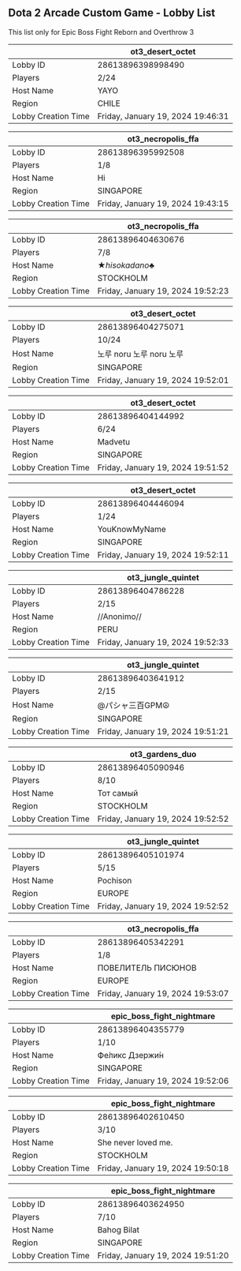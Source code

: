 ## Dota 2 Arcade Custom Game - Lobby List

This list only for Epic Boss Fight Reborn and Overthrow 3

|  | ot3_desert_octet |
| ------ | ------ |
| Lobby ID | 28613896398998490 |
| Players | 2/24 |
| Host Name | YAYO |
| Region | CHILE |
| Lobby Creation Time | Friday, January 19, 2024 19:46:31 |


|  | ot3_necropolis_ffa |
| ------ | ------ |
| Lobby ID | 28613896395992508 |
| Players | 1/8 |
| Host Name | Hi |
| Region | SINGAPORE |
| Lobby Creation Time | Friday, January 19, 2024 19:43:15 |


|  | ot3_necropolis_ffa |
| ------ | ------ |
| Lobby ID | 28613896404630676 |
| Players | 7/8 |
| Host Name | ★_hisokadano_♣ |
| Region | STOCKHOLM |
| Lobby Creation Time | Friday, January 19, 2024 19:52:23 |


|  | ot3_desert_octet |
| ------ | ------ |
| Lobby ID | 28613896404275071 |
| Players | 10/24 |
| Host Name | 노루 noru 노루 noru 노루 |
| Region | SINGAPORE |
| Lobby Creation Time | Friday, January 19, 2024 19:52:01 |


|  | ot3_desert_octet |
| ------ | ------ |
| Lobby ID | 28613896404144992 |
| Players | 6/24 |
| Host Name | Madvetu |
| Region | SINGAPORE |
| Lobby Creation Time | Friday, January 19, 2024 19:51:52 |


|  | ot3_desert_octet |
| ------ | ------ |
| Lobby ID | 28613896404446094 |
| Players | 1/24 |
| Host Name | YouKnowMyName |
| Region | SINGAPORE |
| Lobby Creation Time | Friday, January 19, 2024 19:52:11 |


|  | ot3_jungle_quintet |
| ------ | ------ |
| Lobby ID | 28613896404786228 |
| Players | 2/15 |
| Host Name | //Anonimo// |
| Region | PERU |
| Lobby Creation Time | Friday, January 19, 2024 19:52:33 |


|  | ot3_jungle_quintet |
| ------ | ------ |
| Lobby ID | 28613896403641912 |
| Players | 2/15 |
| Host Name | @パシャ三百GPM☮ |
| Region | SINGAPORE |
| Lobby Creation Time | Friday, January 19, 2024 19:51:21 |


|  | ot3_gardens_duo |
| ------ | ------ |
| Lobby ID | 28613896405090946 |
| Players | 8/10 |
| Host Name | Тот самый |
| Region | STOCKHOLM |
| Lobby Creation Time | Friday, January 19, 2024 19:52:52 |


|  | ot3_jungle_quintet |
| ------ | ------ |
| Lobby ID | 28613896405101974 |
| Players | 5/15 |
| Host Name | Pochison |
| Region | EUROPE |
| Lobby Creation Time | Friday, January 19, 2024 19:52:52 |


|  | ot3_necropolis_ffa |
| ------ | ------ |
| Lobby ID | 28613896405342291 |
| Players | 1/8 |
| Host Name | ПОВЕЛИТЕЛЬ ПИСЮНОВ |
| Region | EUROPE |
| Lobby Creation Time | Friday, January 19, 2024 19:53:07 |


|  | epic_boss_fight_nightmare |
| ------ | ------ |
| Lobby ID | 28613896404355779 |
| Players | 1/10 |
| Host Name | Фе́ликс  Дзержи́н |
| Region | SINGAPORE |
| Lobby Creation Time | Friday, January 19, 2024 19:52:06 |


|  | epic_boss_fight_nightmare |
| ------ | ------ |
| Lobby ID | 28613896402610450 |
| Players | 3/10 |
| Host Name | She never loved me. |
| Region | STOCKHOLM |
| Lobby Creation Time | Friday, January 19, 2024 19:50:18 |


|  | epic_boss_fight_nightmare |
| ------ | ------ |
| Lobby ID | 28613896403624950 |
| Players | 7/10 |
| Host Name | Bahog Bilat |
| Region | SINGAPORE |
| Lobby Creation Time | Friday, January 19, 2024 19:51:20 |


